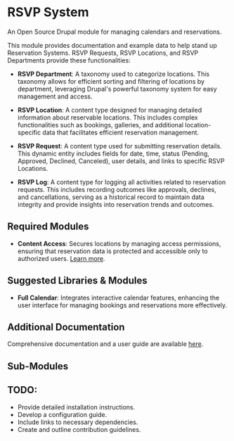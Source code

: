 # RSVP System
An Open Source Drupal module for managing calendars and reservations.

This module provides documentation and example data to help stand up Reservation Systems. RSVP Requests, RSVP Locations, and RSVP Departments provide these functionalities:

- **RSVP Department**: A taxonomy used to categorize locations. This taxonomy allows for efficient sorting and filtering of locations by department, leveraging Drupal's powerful taxonomy system for easy management and access.

- **RSVP Location**: A content type designed for managing detailed information about reservable locations. This includes complex functionalities such as bookings, galleries, and additional location-specific data that facilitates efficient reservation management.

- **RSVP Request**: A content type used for submitting reservation details. This dynamic entity includes fields for date, time, status (Pending, Approved, Declined, Canceled), user details, and links to specific RSVP Locations.

- **RSVP Log**: A content type for logging all activities related to reservation requests. This includes recording outcomes like approvals, declines, and cancellations, serving as a historical record to maintain data integrity and provide insights into reservation trends and outcomes.

## Required Modules
- **Content Access**: Secures locations by managing access permissions, ensuring that reservation data is protected and accessible only to authorized users. [Learn more](https://www.drupal.org/project/content_access).

## Suggested Libraries & Modules
- **Full Calendar**: Integrates interactive calendar features, enhancing the user interface for managing bookings and reservations more effectively.

## Additional Documentation
Comprehensive documentation and a user guide are available [here](https://gluebox.com/design/rsvp_system_guide).

## Sub-Modules

## TODO:
- Provide detailed installation instructions.
- Develop a configuration guide.
- Include links to necessary dependencies.
- Create and outline contribution guidelines.
